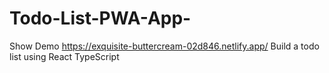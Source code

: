 # Todo-List-PWA-App-
Show Demo https://exquisite-buttercream-02d846.netlify.app/ 
 Build a todo list using React TypeScript

